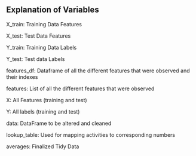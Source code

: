 ## Explanation of Variables

X_train: Training Data Features

X_test: Test Data Features

Y_train: Training Data Labels

Y_test: Test data Labels

features_df: Dataframe of all the different features that were observed and their indexes

features: List of all the different features that were observed

X: All Features (training and test)

Y: All labels (training and test)

data: DataFrame to be altered and cleaned

lookup_table: Used for mapping activities to corresponding numbers

averages: Finalized Tidy Data
